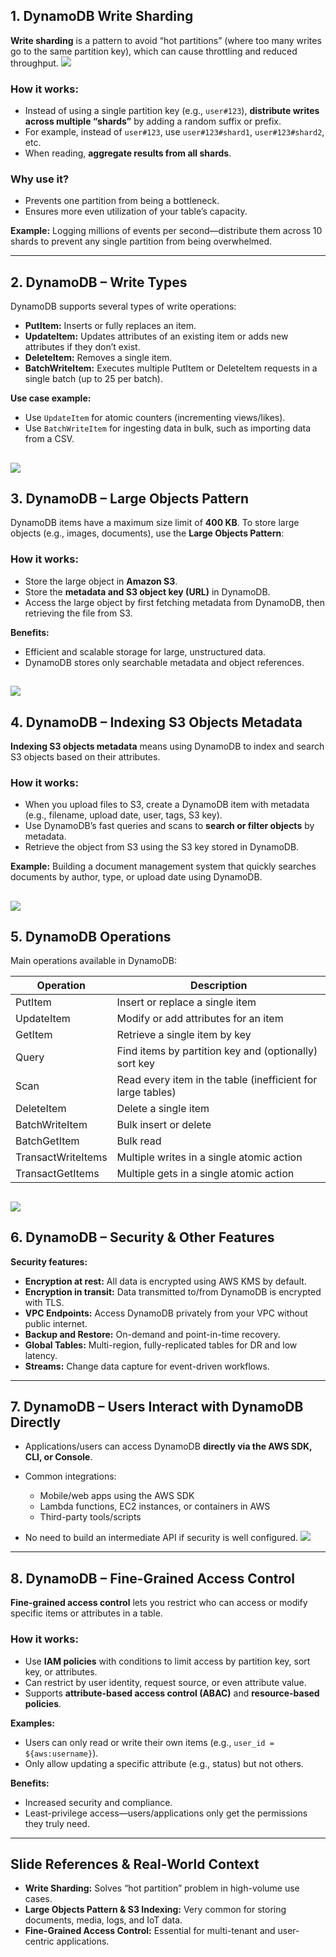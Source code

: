 

## **1. DynamoDB Write Sharding**

**Write sharding** is a pattern to avoid “hot partitions” (where too many writes go to the same partition key), which can cause throttling and reduced throughput.
![](../resource/image_16.png)
### **How it works:**

* Instead of using a single partition key (e.g., `user#123`), **distribute writes across multiple “shards”** by adding a random suffix or prefix.
* For example, instead of `user#123`, use `user#123#shard1`, `user#123#shard2`, etc.
* When reading, **aggregate results from all shards**.

### **Why use it?**

* Prevents one partition from being a bottleneck.
* Ensures more even utilization of your table’s capacity.

**Example:** Logging millions of events per second—distribute them across 10 shards to prevent any single partition from being overwhelmed.

---

## **2. DynamoDB – Write Types**

DynamoDB supports several types of write operations:

* **PutItem:** Inserts or fully replaces an item.
* **UpdateItem:** Updates attributes of an existing item or adds new attributes if they don’t exist.
* **DeleteItem:** Removes a single item.
* **BatchWriteItem:** Executes multiple PutItem or DeleteItem requests in a single batch (up to 25 per batch).

**Use case example:**

* Use `UpdateItem` for atomic counters (incrementing views/likes).
* Use `BatchWriteItem` for ingesting data in bulk, such as importing data from a CSV.

![](../resource/image_17.png)
---

## **3. DynamoDB – Large Objects Pattern**

DynamoDB items have a maximum size limit of **400 KB**. To store large objects (e.g., images, documents), use the **Large Objects Pattern**:

### **How it works:**

* Store the large object in **Amazon S3**.
* Store the **metadata and S3 object key (URL)** in DynamoDB.
* Access the large object by first fetching metadata from DynamoDB, then retrieving the file from S3.

**Benefits:**

* Efficient and scalable storage for large, unstructured data.
* DynamoDB stores only searchable metadata and object references.

![](../resource/image_18.png)
---

## **4. DynamoDB – Indexing S3 Objects Metadata**

**Indexing S3 objects metadata** means using DynamoDB to index and search S3 objects based on their attributes.

### **How it works:**

* When you upload files to S3, create a DynamoDB item with metadata (e.g., filename, upload date, user, tags, S3 key).
* Use DynamoDB’s fast queries and scans to **search or filter objects** by metadata.
* Retrieve the object from S3 using the S3 key stored in DynamoDB.

**Example:**
Building a document management system that quickly searches documents by author, type, or upload date using DynamoDB.

![](../resource/image_19.png)
---

## **5. DynamoDB Operations**

Main operations available in DynamoDB:

| Operation          | Description                                                 |
| ------------------ | ----------------------------------------------------------- |
| PutItem            | Insert or replace a single item                             |
| UpdateItem         | Modify or add attributes for an item                        |
| GetItem            | Retrieve a single item by key                               |
| Query              | Find items by partition key and (optionally) sort key       |
| Scan               | Read every item in the table (inefficient for large tables) |
| DeleteItem         | Delete a single item                                        |
| BatchWriteItem     | Bulk insert or delete                                       |
| BatchGetItem       | Bulk read                                                   |
| TransactWriteItems | Multiple writes in a single atomic action                   |
| TransactGetItems   | Multiple gets in a single atomic action                     |

![](../resource/image_20.png)
---

## **6. DynamoDB – Security & Other Features**

**Security features:**

* **Encryption at rest:** All data is encrypted using AWS KMS by default.
* **Encryption in transit:** Data transmitted to/from DynamoDB is encrypted with TLS.
* **VPC Endpoints:** Access DynamoDB privately from your VPC without public internet.
* **Backup and Restore:** On-demand and point-in-time recovery.
* **Global Tables:** Multi-region, fully-replicated tables for DR and low latency.
* **Streams:** Change data capture for event-driven workflows.

---

## **7. DynamoDB – Users Interact with DynamoDB Directly**

* Applications/users can access DynamoDB **directly via the AWS SDK, CLI, or Console**.

* Common integrations:

  * Mobile/web apps using the AWS SDK
  * Lambda functions, EC2 instances, or containers in AWS
  * Third-party tools/scripts

* No need to build an intermediate API if security is well configured.
![](../resource/image_21.png)
---

## **8. DynamoDB – Fine-Grained Access Control**

**Fine-grained access control** lets you restrict who can access or modify specific items or attributes in a table.

### **How it works:**

* Use **IAM policies** with conditions to limit access by partition key, sort key, or attributes.
* Can restrict by user identity, request source, or even attribute value.
* Supports **attribute-based access control (ABAC)** and **resource-based policies**.

**Examples:**

* Users can only read or write their own items (e.g., `user_id = ${aws:username}`).
* Only allow updating a specific attribute (e.g., status) but not others.

**Benefits:**

* Increased security and compliance.
* Least-privilege access—users/applications only get the permissions they truly need.

---

## **Slide References & Real-World Context**

* **Write Sharding:** Solves “hot partition” problem in high-volume use cases.
* **Large Objects Pattern & S3 Indexing:** Very common for storing documents, media, logs, and IoT data.
* **Fine-Grained Access Control:** Essential for multi-tenant and user-centric applications.

